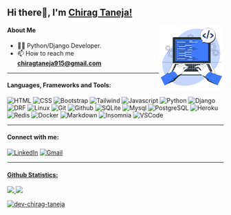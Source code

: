 ## Hi there👋, I'm <a>[Chirag Taneja!](https://www.linkedin.com/in/chirag-taneja-b647981a4/)

<!-- Image -->
<img align="right" alt="image" src="coder-2.png" width="30%" height="30%">
 
<!-- About Me -->
 #### About Me

- 👨‍💻 Python/Django Developer.<br>
- 📫 How to reach me **chiragtaneja915@gmail.com**
 
---
<!-- Languages, Frameworks and Tools -->
#### Languages, Frameworks and Tools:
<a align="left">

![HTML](https://img.shields.io/badge/HTML5-E34F26?style=flat-square&logo=HTML5&logoColor=white)
![CSS](https://img.shields.io/badge/CSS3-1572B6?style=flat-square&logo=CSS3&logoColor=white)
![Bootstrap](https://img.shields.io/badge/Bootstrap-7952B3?style=flat-square&logo=Bootstrap&logoColor=white)
![Tailwind](https://img.shields.io/badge/Tailwind-06B6D4?style=flat-square&logo=TailwindCss&logoColor=white)
![Javascript](https://img.shields.io/badge/Javascript-F7DF1E?style=flat-square&logo=Javascript&logoColor=white)
![Python](https://img.shields.io/badge/Python-3776AB?style=flat-square&logo=Python&logoColor=white)
![Django](https://img.shields.io/badge/Django-092E20?style=flat-square&logo=django&logoColor=white)
![DRF](https://img.shields.io/badge/DRF-CB3837?style=flat-square&logo=django&logoColor=white) 
![Linux](https://img.shields.io/badge/Linux-FCC624?style=flat-square&logo=linux&logoColor=black)
![Git](https://img.shields.io/badge/Git-F05032?style=flat-square&logo=Git&logoColor=white)
![Github](https://img.shields.io/badge/Github-181717?style=flat-square&logo=Github&logoColor=white)
![SQLite](https://img.shields.io/badge/SQLite-003B57?style=flat-square&logo=SQLite&logoColor=white)
![Mysql](https://img.shields.io/badge/Mysql-4479A1?style=flat-square&logo=Mysql&logoColor=white)
![PostgreSQL](https://img.shields.io/badge/PostgreSQL-4169E1?style=flat-square&logo=PostgreSQL&logoColor=white)
![Heroku](https://img.shields.io/badge/Heroku-430098?style=flat-square&logo=Heroku&logoColor=white)
![Redis](https://img.shields.io/badge/Redis-DC382D?style=flat-square&logo=redis&logoColor=white)
![Docker](https://img.shields.io/badge/Docker-2496ED?style=flat-square&logo=Docker&logoColor=white)
![Markdown](https://img.shields.io/badge/Markdown-000000?style=flat-square&logo=Markdown&logoColor=white)
 ![Insomnia](https://img.shields.io/badge/Insomnia-4000BF?style=flat-square&logo=Insomnia&logoColor=white)
![VSCode](https://img.shields.io/badge/VS%20Code-007ACC?style=flat-square&logo=visual-studio-code&logoColor=white)
</a>
 <hr>
 
<!-- Connect with me: -->
#### Connect with me:
<div align="left">
<a  href="https://www.linkedin.com/in/chirag-taneja-b647981a4/" target="_blank"><img alt="LinkedIn" src="https://img.shields.io/badge/linkedin%20-%230077B5.svg?&style=flat-square&logo=linkedin&logoColor=white" /></a>
<a href="mailto:chiragtaneja915@gmail.com"><img  alt="Gmail" src="https://img.shields.io/badge/Gmail-D14836?style=flat-square&logo=gmail&logoColor=white" />
</div> 
<hr>
 
<!-- Github Statistics -->
#### Github Statistics:
<p>
<img width="54%" src="https://github-readme-stats.vercel.app/api?username=dev-chirag-taneja&show_icons=true" />
<img width="45%" src="https://github-readme-stats.vercel.app/api/top-langs?username=dev-chirag-taneja&show_icons=true&locale=en&layout=compact&langs_count=5" />
</p>
<p align="left"><img src="https://komarev.com/ghpvc/?username=dev-chirag-taneja&label=Profile%20views&color=0e75b6&style=flat" alt="dev-chirag-taneja" /> </p>


